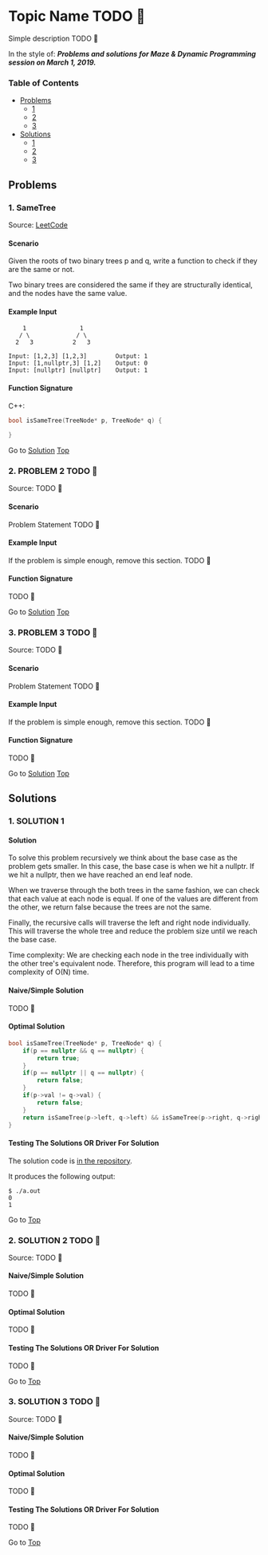 <!-- Don't remove -->
<a name="top"/>

# Topic Name TODO :bug:

Simple description TODO :bug:

In the style of:
***Problems and solutions for Maze & Dynamic Programming session on March 1, 2019.***

### Table of Contents

* [Problems](#problems)
  * [1](#p1)
  * [2](#p2)
  * [3](#p3)
* [Solutions](#solutions)
  * [1](#s1)
  * [2](#s2)
  * [3](#s3)

<!-- Don't remove -->
<a name="problems"/>

## Problems

<a name="p1"/>

### 1. SameTree

Source: [LeetCode](https://leetcode.com/problems/same-tree/)

#### Scenario

Given the roots of two binary trees p and q, write a function to check if they are the same or not.

Two binary trees are considered the same if they are structurally identical, and the nodes have the same value.

#### Example Input

        1               1
       / \             / \
      2   3           2   3

```
Input: [1,2,3] [1,2,3]        Output: 1
Input: [1,nullptr,3] [1,2]    Output: 0
Input: [nullptr] [nullptr]    Output: 1

```
#### Function Signature

C++:

```c++
bool isSameTree(TreeNode* p, TreeNode* q) {
    
}
```

<!-- Don't remove -->
Go to [Solution](#s1)   [Top](#top)

<!-- Don't remove -->
<a name="p2"/>

### 2. PROBLEM 2 TODO :bug:

Source: TODO :bug:

#### Scenario

Problem Statement TODO :bug:

#### Example Input

If the problem is simple enough, remove this section. TODO :bug:

#### Function Signature

TODO :bug:

<!-- Don't remove -->
Go to [Solution](#s2)   [Top](#top)

<!-- Don't remove -->
<a name="p3"/>

### 3. PROBLEM 3 TODO :bug:

Source: TODO :bug:

#### Scenario

Problem Statement TODO :bug:

#### Example Input

If the problem is simple enough, remove this section. TODO :bug:

#### Function Signature

TODO :bug:

<!-- Don't remove -->
Go to [Solution](#s3)   [Top](#top)

<!-- Don't remove -->
<a name="solutions"/>

## Solutions

<!-- Don't remove -->
<a name="s1"/>

### 1. SOLUTION 1

#### Solution

To solve this problem recursively we think about the base case as the problem gets smaller. In this case, the base case is when we hit a nullptr. If we hit a nullptr, then we have reached an end leaf node.

When we traverse through the both trees in the same fashion, we can check that each value at each node is equal. If one of the values are different from the other, we return false because the trees are not the same.

Finally, the recursive calls will traverse the left and right node individually. This will traverse the whole tree and reduce the problem size until we reach the base case. 

Time complexity: We are checking each node in the tree individually with the other tree's equivalent node. Therefore, this program will lead to a time complexity of O(N) time. 

#### Naive/Simple Solution

TODO :bug:

#### Optimal Solution

```c++
bool isSameTree(TreeNode* p, TreeNode* q) {
    if(p == nullptr && q == nullptr) {
        return true;
    }
    if(p == nullptr || q == nullptr) {
        return false;
    }
    if(p->val != q->val) {
        return false;
    }
    return isSameTree(p->left, q->left) && isSameTree(p->right, q->right);
}
```

#### Testing The Solutions OR Driver For Solution

The solution code is [in the repository](./sametree/SameTree.cpp).

It produces the following output:

```console
$ ./a.out
0
1
```

<!-- Don't remove -->
Go to [Top](#top)

<!-- Don't remove -->
<a name="s2"/>

### 2. SOLUTION 2 TODO :bug:

Source: TODO :bug:

#### Naive/Simple Solution

TODO :bug:

#### Optimal Solution

TODO :bug:

#### Testing The Solutions OR Driver For Solution

TODO :bug:

<!-- Don't remove -->
Go to [Top](#top)

<!-- Don't remove -->
<a name="s3"/>

### 3. SOLUTION 3 TODO :bug:

Source: TODO :bug:

#### Naive/Simple Solution 

TODO :bug:

#### Optimal Solution

TODO :bug:

#### Testing The Solutions OR Driver For Solution

TODO :bug:

<!-- Don't remove -->
Go to [Top](#top)
